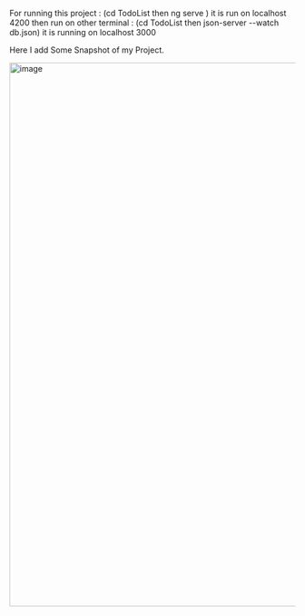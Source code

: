 For running this project : (cd TodoList then ng serve ) it is run on localhost 4200
then run on other terminal : (cd TodoList then json-server --watch db.json) it is running on localhost 3000

Here I add Some Snapshot of my Project.

<img width="959" alt="image" src="https://github.com/Manmoh4n/Angular_Project/assets/90148527/3cade612-f489-4925-8c3d-7e7f5fa13b6b">

